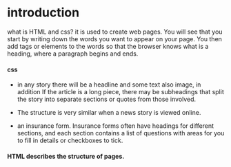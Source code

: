 # introduction 
what is HTML and css?
it is used to create web pages. You will see that you start by writing down 
the words you want to appear 
on your page. You then add tags 
or elements to the words so 
that the browser knows what is 
a heading, where a paragraph 
begins and ends.

#### css




* in any story there will be a headline and some text also image, in addition  If the  article is a long 
piece, there may be subheadings 
that split the story into separate 
sections or quotes from those 
involved. 

* The structure is very similar 
when a news story is viewed 
online.

* an 
insurance form. Insurance forms 
often have headings for different 
sections, and each section 
contains a list of questions with 
areas for you to fill in details or 
checkboxes to tick.

#### HTML describes the structure of pages.






